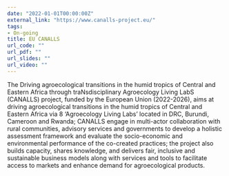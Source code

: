 ```yaml
---
date: "2022-01-01T00:00:00Z"
external_link: "https://www.canalls-project.eu/"
tags:
- On-going
title: EU CANALLS
url_code: ""
url_pdf: ""
url_slides: ""
url_video: ""
---
```


The Driving agroecological transitions in the humid tropics of Central and Eastern Africa through traNsdisciplinary Agroecology Living LabS (CANALLS) project, funded by the European Union (2022-2026), aims at driving agroecological transitions in the humid tropics of Central and Eastern Africa via 8 ‘Agroecology Living Labs’ located in DRC, Burundi, Cameroon and Rwanda; CANALLS engage in multi-actor collaboration with rural communities, advisory services and governments to develop a holistic assessment framework and evaluate the socio-economic and environmental performance of the co-created practices; the project also builds capacity, shares knowledge, and delivers fair, inclusive and sustainable business models along with services and tools to facilitate access to markets and enhance demand for agroecological products. 
